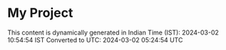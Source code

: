 # My Project

This content is dynamically generated in Indian Time (IST): 2024-03-02 10:54:54 IST
Converted to UTC: 2024-03-02 05:24:54 UTC
